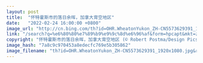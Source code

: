 ```yaml
---
layout: post
title:  "怀特霍斯市的落日余晖，加拿大育空地区"
date:   "2022-02-24 16:00:00 +0800"
image_url: "http://cn.bing.com/th?id=OHR.WheatonYukon_ZH-CN5573629391_1920x1080.jpg&rf=LaDigue_1920x1080.jpg&pid=hp"
link: "/search?q=%e6%80%80%e7%89%b9%e9%9c%8d%e6%96%af&form=hpcapt&mkt=zh-cn"
copyright: "怀特霍斯市的落日余晖，加拿大育空地区 (© Robert Postma/Design Pics)"
image_hash: "7a8c9c970453a8edecfc769e5b305862"
image_filename: "th?id=OHR.WheatonYukon_ZH-CN5573629391_1920x1080.jpg&rf=LaDigue_1920x1080.jpg&pid=hp"
---
```

